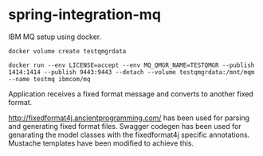 # spring-integration-mq

IBM MQ setup using docker.

```
docker volume create testqmgrdata
```

```
docker run --env LICENSE=accept --env MQ_QMGR_NAME=TESTQMGR --publish 1414:1414 --publish 9443:9443 --detach --volume testqmgrdata:/mnt/mqm --name testmq ibmcom/mq
```

Application receives a fixed format message and converts to another fixed format. 

http://fixedformat4j.ancientprogramming.com/ has been used for parsing and generating fixed format files. Swagger codegen has been  used for genarating the model classes with the fixedformat4j specific annotations. Mustache templates have been modified to achieve this.
